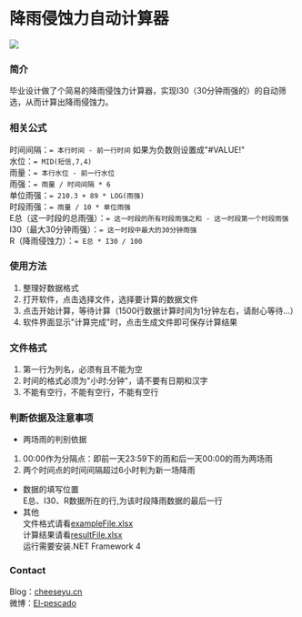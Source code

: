# 降雨侵蚀力自动计算器
![](https://github.com/Cheese-Yu/Automatic-rainfall-erosivity-calculator/raw/master/r1.jpg)
### 简介
毕业设计做了个简易的降雨侵蚀力计算器，实现I30（30分钟雨强的）的自动筛选，从而计算出降雨侵蚀力。
### 相关公式
时间间隔：`= 本行时间 - 前一行时间` 如果为负数则设置成"#VALUE!"<br/>
水位：`= MID(短信,7,4)`<br/>
雨量：`= 本行水位 - 前一行水位`<br/>
雨强：`= 雨量 / 时间间隔 * 6`<br/>
单位雨强：`= 210.3 + 89 * LOG(雨强)`<br/>
时段雨强：`= 雨量 / 10 * 单位雨强`<br/>
E总（这一时段的总雨强）：`= 这一时段的所有时段雨强之和 - 这一时段第一个时段雨强`<br/>
I30（最大30分钟雨强）：`= 这一时段中最大的30分钟雨强`<br/>
R（降雨侵蚀力）：`= E总 * I30 / 100`
### 使用方法
1. 整理好数据格式
2. 打开软件，点击选择文件，选择要计算的数据文件
3. 点击开始计算，等待计算（1500行数据计算时间为1分钟左右，请耐心等待…）
4. 软件界面显示"计算完成"时，点击生成文件即可保存计算结果
### 文件格式
1. 第一行为列名，必须有且不能为空
2. 时间的格式必须为"小时:分钟"，请不要有日期和汉字
3. 不能有空行，不能有空行，不能有空行<br/>
### 判断依据及注意事项
* 两场雨的判别依据<br/>
1. 00:00作为分隔点：即前一天23:59下的雨和后一天00:00的雨为两场雨<br/>
2. 两个时间点的时间间隔超过6小时判为新一场降雨<br/>
* 数据的填写位置<br/>
E总、I30、R数据所在的行,为该时段降雨数据的最后一行<br/>
* 其他<br/>
文件格式请看[exampleFile.xlsx](https://github.com/Cheese-Yu/Automatic-rainfall-erosivity-calculator/blob/master/exampleFile.xlsx)<br/>
计算结果请看[resultFile.xlsx](https://github.com/Cheese-Yu/Automatic-rainfall-erosivity-calculator/blob/master/resultFile.xlsx)<br/>
运行需要安装.NET Framework 4
### Contact
Blog：[cheeseyu.cn](https://cheeseyu.cn)</br>
微博：[El-pescado](http://weibo.com/u/5146043042?refer_flag=1001030101_&is_all=1)

